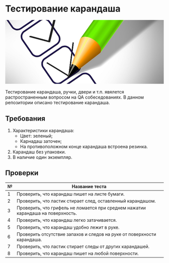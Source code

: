 # Тестирование карандаша

<img src="icon/pensil.jpg">

Тестирование карандаша, ручки, двери и т.п. явялется растространенным вопросом на QA собеседованиях. В данном репозитории описано тестирование карандаша.

## Требования

1. Характеристики карандаша:
    * Цвет: зеленый;
    * Карнадаш заточен;
    * На противоположном конце карандаша встроена резинка.
2. Карандаш без упаковки.
3. В наличие один экземпляр.

## Проверки

|№|Название теста|
|-|--------------|
|1| Проверить, что карандаш пишет на листе бумаги.|
|2|Проверить, что ластик стирает след, оставленный карандашом.|
|3|Проверить, что грифель не ломается при среднем нажатии карандаша на поверхность.|
|4|Проверить, что карандаш легко затачивается.|
|5|Проверить, что карандаш удобно лежит в руке.|
|6|Проверить отсутствие запахов и следов на руке от поверхности карандаша.|
|7|Проверить, что ластик стирает следы от других карандашей.|
|8|Проверить, что карандаш пишет на любой поверхности.|
